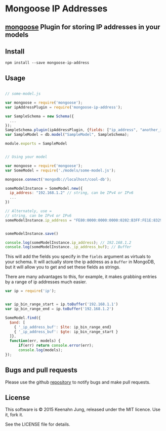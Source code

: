 # Mongoose IP Addresses
## [mongoose][] Plugin for storing IP addresses in your models

## Install
```
npm install --save mongoose-ip-address
```

## Usage

```javascript

// some-model.js

var mongoose = require('mongoose');
var ipAddressPlugin = require('mongoose-ip-address');

var SampleSchema = new Schema({
  ...
});
SampleSchema.plugin(ipAddressPlugin, {fields: ["ip_address", "another_ip_address"]});
var SampleModel = db.model("SampleModel", SampleSchema);

module.exports = SampleModel

```

```javascript

// Using your model

var mongoose = require('mongoose');
var SomeModel = require('./models/some-model.js');

mongoose.connect('mongodb://localhost/cool-db');

someModelInstance = SomeModel.new({
  ip_address: "192.168.1.2" // string, can be IPv4 or IPv6
  ...
})

// Alternately, use =
// string, can be IPv4 or IPv6
someModelInstance.ip_address = "FE80:0000:0000:0000:0202:B3FF:FE1E:8329";


someModelInstance.save()

console.log(someModelInstance.ip_address); // 192.168.1.2
console.log(someModelInstance._ip_address_buf); // Buffer


```

This will add the fields you specify in the `fields` argument as virtuals to your schema. It will actually store the ip address as a `Buffer` in MongoDB, but it will allow you to get and set these fields as strings.

There are many advantages to this, for example, it makes grabbing entries by a range of ip addresses much easier.

```javascript
var ip = require('ip');


var ip_bin_range_start = ip.toBuffer('192.168.1.1')
var ip_bin_range_end = ip.toBuffer('192.168.1.2')

SomeModel.find({
  $and: [
    { '_ip_address_buf': $lte: ip_bin_range_end}
    { '_ip_address_buf': $gte: ip_bin_range_start }
  ]},
  function(err, models) {
      if(err) return console.error(err);
      console.log(models);
});
```


## Bugs and pull requests

Please use the github [repository][] to notify bugs and make pull requests.

## License

This software is © 2015 Keenahn Jung, released under the MIT licence. Use it, fork it.

See the LICENSE file for details.

[mongoose]: http://mongoosejs.com
[repository]: http://github.com/keenahn/mongoose-ip-address
